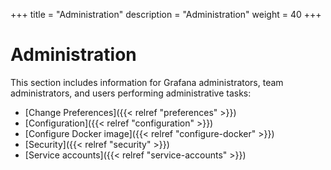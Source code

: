 +++
title = "Administration"
description = "Administration"
weight = 40
+++

# Administration

This section includes information for Grafana administrators, team administrators, and users performing administrative tasks:

- [Change Preferences]({{< relref "preferences" >}})
- [Configuration]({{< relref "configuration" >}})
- [Configure Docker image]({{< relref "configure-docker" >}})
- [Security]({{< relref "security" >}})
- [Service accounts]({{< relref "service-accounts" >}})
